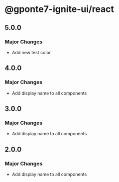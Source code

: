 # @gponte7-ignite-ui/react

## 5.0.0

### Major Changes

- Add new test color

## 4.0.0

### Major Changes

- Add display name to all components

## 3.0.0

### Major Changes

- Add display name to all components

## 2.0.0

### Major Changes

- Add display name to all components
